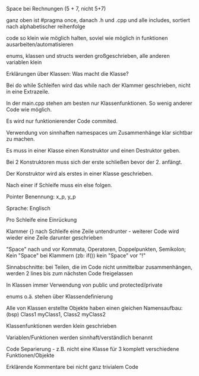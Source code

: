 Space bei Rechnungen (5 + 7, nicht 5+7)

ganz oben ist #pragma once, danach .h und .cpp und alle includes, sortiert nach alphabetischer reihenfolge

code so klein wie möglich halten, soviel wie möglich in funktionen ausarbeiten/automatisieren

enums, klassen und structs werden großgeschrieben, alle anderen variablen klein

Erklärungen über Klassen: Was macht die Klasse?

Bei do while Schleifen wird das while nach der Klammer geschrieben, nicht in eine Extrazeile.

In der main.cpp stehen am besten nur Klassenfunktionen. So wenig anderer Code wie möglich.

Es wird nur funktionierender Code commited.

Verwendung von sinnhaften namespaces um Zusammenhänge klar sichtbar zu machen.

Es muss in einer Klasse einen Konstruktor und einen Destruktor geben.

Bei 2 Konstruktoren muss sich der erste schließen bevor der 2. anfängt.

Der Konstruktor wird als erstes in einer Klasse geschrieben.

Nach einer if Schleife muss ein else folgen.

Pointer Benennung: x_p, y_p



Sprache: Englisch

Pro Schleife eine Einrückung

Klammer {} nach Schleife eine Zeile untendrunter - weiterer Code wird wieder eine Zeile darunter geschrieben

"Space" nach und vor Kommata, Operatoren, Doppelpunkten, Semikolon; Kein "Space" bei Klammern (zb: if()) kein "Space" vor "!"

Sinnabschnitte: bei Teilen, die im Code nicht unmittelbar zusammenhängen, werden 2 lines bis zum nächsten Code freigelassen

In Klassen immer Verwendung von public und protected/private

enums o.ä. stehen über Klassendefinierung

Alle von Klassen erstellte Objekte haben einen gleichen Namensaufbau: (bsp) Class1 myClass1, Class2 myClass2

Klassenfunktionen werden klein geschrieben

Variablen/Funktionen werden sinnhaft/verständlich benannt

Code Separierung - z.B. nicht eine Klasse für 3 komplett verschiedene Funktionen/Objekte

Erklärende Kommentare bei nicht ganz trivialem Code

